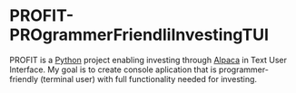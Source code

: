 # PROFIT-PROgrammerFriendliInvestingTUI

PROFIT is a [Python](https://www.python.org/) project enabling investing through [Alpaca](https://alpaca.markets/)
in Text User Interface. My goal is to create console aplication that is programmer-friendly
(terminal user) with full functionality needed for investing.